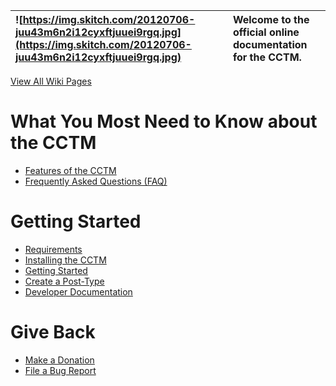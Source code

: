 |![https://img.skitch.com/20120706-juu43m6n2i12cyxftjuuei9rgq.jpg](https://img.skitch.com/20120706-juu43m6n2i12cyxftjuuei9rgq.jpg)|Welcome to the official online documentation for the CCTM.|
|:--------------------------------------------------------------------------------------------------------------------------------|:---------------------------------------------------------|

[View All Wiki Pages](http://code.google.com/p/wordpress-custom-content-type-manager/w/list)

# What You Most Need to Know about the CCTM #

  * [Features of the CCTM](Features.md)
  * [Frequently Asked Questions (FAQ)](FAQ.md)

# Getting Started #

  * [Requirements](Requirements.md)
  * [Installing the CCTM](Installation.md)
  * [Getting Started](GettingStarted.md)
  * [Create a Post-Type](CreatePostType.md)
  * [Developer Documentation](DeveloperDocumentation.md)

# Give Back #

  * [Make a Donation](Donations.md)
  * [File a Bug Report](ReportingBugs.md)